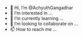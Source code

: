 - 👋 Hi, I’m @AchyuthGangadhar
- 👀 I’m interested in ...
- 🌱 I’m currently learning ...
- 💞️ I’m looking to collaborate on ...
- 📫 How to reach me ...

<!---
AchyuthGangadhar/AchyuthGangadhar is a ✨ special ✨ repository because its `README.md` (this file) appears on your GitHub profile.
You can click the Preview link to take a look at your changes.
--->
